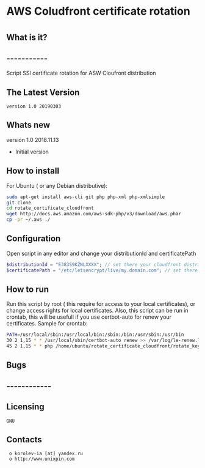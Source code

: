 # AWS Coludfront certificate rotation
#

##  What is it?
##  -----------
Script SSl certificate rotation for ASW Cloufront distribution


##  The Latest Version

	version 1.0 20190303


##  Whats new

version 1.0 2018.11.13
  
  + Initial version


##  How to install
For Ubuntu ( or any Debian distributive):
```bash
sudo apt-get install aws-cli git php php-xml php-xmlsimple
git clone 
cd rotate_certificate_cloudfront
wget http://docs.aws.amazon.com/aws-sdk-php/v3/download/aws.phar
cp -pr ~/.aws ./
```

## Configuration
Open script in any editor and change your distributionId and certificatePath 
```php
$distributionId = "E383S9KZNLXXXX"; // set there your cloudfront distribution id
$certificatePath = "/etc/letsencrypt/live/my.domain.com"; // set there local path to your certificates
```

## How to run
Run this script by root ( this require for access to your local certificates), or change access rights for local certificates.
Also, this script can be run in crontab, this will be usefull if you use certbot-auto for renew your certificates.
Sample for crontab:
```bash
PATH=/usr/local/sbin:/usr/local/bin:/sbin:/bin:/usr/sbin:/usr/bin
30 2 1,15 * * /usr/local/sbin/certbot-auto renew >> /var/log/le-renew.log 2>&1
45 2 1,15 * * php /home/ubuntu/rotate_certificate_cloudfront/rotate_key_cloudfront.php >> /var/log/rotate_key_cloudfront.log 2>&1
``` 

##  Bugs
##  ------------


  Licensing
  ---------
	GNU

  Contacts
  --------

     o korolev-ia [at] yandex.ru
     o http://www.unixpin.com
